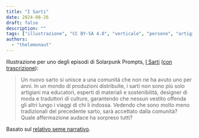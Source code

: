 ```yaml
---
title: "I Sarti"
date: 2024-08-26
draft: false
description: ""
tags: ["illustrazione", "CC BY-SA 4.0", "verticale", "persone", "artigianato", "Africa", "disabilità"]
authors:
  - "thelemonaut"
---
```


Illustrazione per uno degli episodi di Solarpunk Prompts, [I Sarti](https://podcast.tomasino.org/@SolarpunkPrompts/episodes/the-tailors) ([con trascrizione](https://wiki.tomasino.org/writing/Solarpunk-Prompts---The-tailors)):

> Un nuovo sarto si unisce a una comunità che non ne ha avuto uno per anni. In un mondo di produzioni distribuite, i sarti non sono più solo artigiani ma educatori, esperti di materiali e sostenibilità, designer di moda e traduttori di culture, garantendo che nessun vestito offenda gli altri lungo i viaggi di chi li indossa. Vedendo che sono molto meno tradizionali del precedente sarto, sarà accettato dalla comunità? Quale affermazione audace ha sorpreso tutti?

Basato sul [relativo seme narrativo](/it/seeds/the-tailors).
